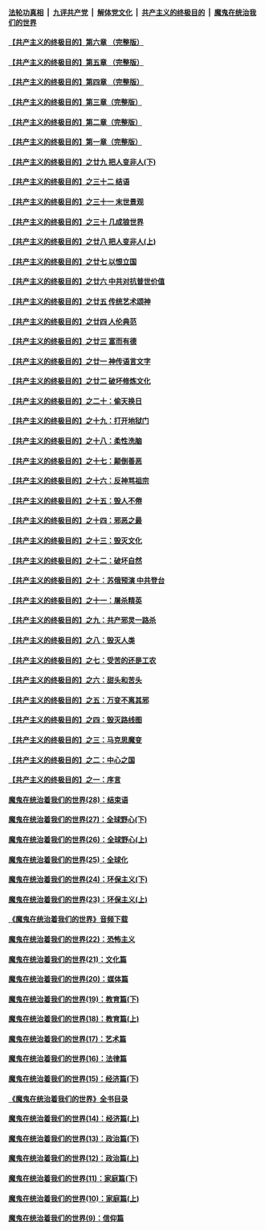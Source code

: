 ####  [法轮功真相](../../../../basic/blob/master/README.md?t=02141626) &nbsp;|&nbsp; [九评共产党](../../../../9ping.md/blob/master/README.md?t=02141626) &nbsp;|&nbsp; [解体党文化](../../../../jtdwh.md/blob/master/README.md?t=02141626)  &nbsp;|&nbsp; [共产主义的终极目的](../../../../gczydzjmd.md/blob/master/README.md?t=02141626) &nbsp;|&nbsp; [魔鬼在统治我们的世界](../../../../mgztzwmdsj.md/blob/master/README.md?t=02141626) 

#### [【共产主义的终极目的】第六章 （完整版）](../pages/nsc422/n11428913.md?t=02141626) 

#### [【共产主义的终极目的】第五章 （完整版）](../pages/nsc422/n11428912.md?t=02141626) 

#### [【共产主义的终极目的】第四章 （完整版）](../pages/nsc422/n11428907.md?t=02141626) 

#### [【共产主义的终极目的】第三章（完整版）](../pages/nsc422/n11428848.md?t=02141626) 

#### [【共产主义的终极目的】第二章（完整版）](../pages/nsc422/n11428831.md?t=02141626) 

#### [【共产主义的终极目的】第一章（完整版）](../pages/nsc422/n11417651.md?t=02141626) 

#### [【共产主义的终极目的】之廿九 把人变非人(下)](../pages/nsc422/n11344140.md?t=02141626) 

#### [【共产主义的终极目的】之三十二 结语](../pages/nsc422/n11360535.md?t=02141626) 

#### [【共产主义的终极目的】之三十一 末世景观](../pages/nsc422/n11351129.md?t=02141626) 

#### [【共产主义的终极目的】之三十 几成狼世界](../pages/nsc422/n11348280.md?t=02141626) 

#### [【共产主义的终极目的】之廿八 把人变非人(上)](../pages/nsc422/n11340492.md?t=02141626) 

#### [【共产主义的终极目的】之廿七 以恨立国](../pages/nsc422/n11336944.md?t=02141626) 

#### [【共产主义的终极目的】之廿六 中共对抗普世价值](../pages/nsc422/n11324785.md?t=02141626) 

#### [【共产主义的终极目的】之廿五 传统艺术颂神](../pages/nsc422/n11296396.md?t=02141626) 

#### [【共产主义的终极目的】之廿四 人伦典范](../pages/nsc422/n11296397.md?t=02141626) 

#### [【共产主义的终极目的】之廿三 富而有德](../pages/nsc422/n11283598.md?t=02141626) 

#### [【共产主义的终极目的】之廿一 神传语言文字](../pages/nsc422/n11263265.md?t=02141626) 

#### [【共产主义的终极目的】之廿二 破坏修炼文化](../pages/nsc422/n11245728.md?t=02141626) 

#### [【共产主义的终极目的】之二十：偷天换日](../pages/nsc422/n11238846.md?t=02141626) 

#### [【共产主义的终极目的】之十九：打开地狱门](../pages/nsc422/n11206376.md?t=02141626) 

#### [【共产主义的终极目的】之十八：柔性洗脑](../pages/nsc422/n11199994.md?t=02141626) 

#### [【共产主义的终极目的】之十七：颠倒善恶](../pages/nsc422/n11179782.md?t=02141626) 

#### [【共产主义的终极目的】之十六：反神骂祖宗](../pages/nsc422/n11166798.md?t=02141626) 

#### [【共产主义的终极目的】之十五：毁人不倦](../pages/nsc422/n11166792.md?t=02141626) 

#### [【共产主义的终极目的】之十四：邪恶之最](../pages/nsc422/n11150249.md?t=02141626) 

#### [【共产主义的终极目的】之十三：毁灭文化](../pages/nsc422/n11135227.md?t=02141626) 

#### [【共产主义的终极目的】之十二：破坏自然](../pages/nsc422/n11135214.md?t=02141626) 

#### [【共产主义的终极目的】之十：苏俄预演 中共登台](../pages/nsc422/n11118424.md?t=02141626) 

#### [【共产主义的终极目的】之十一：屠杀精英](../pages/nsc422/n11118442.md?t=02141626) 

#### [【共产主义的终极目的】之九：共产邪灵一路杀](../pages/nsc422/n11114139.md?t=02141626) 

#### [【共产主义的终极目的】之八：毁灭人类](../pages/nsc422/n11108503.md?t=02141626) 

#### [【共产主义的终极目的】之七：受苦的还是工农](../pages/nsc422/n11101809.md?t=02141626) 

#### [【共产主义的终极目的】之六：甜头和苦头](../pages/nsc422/n11096971.md?t=02141626) 

#### [【共产主义的终极目的】之五：万变不离其邪](../pages/nsc422/n11091285.md?t=02141626) 

#### [【共产主义的终极目的】之四：毁灭路线图](../pages/nsc422/n11086284.md?t=02141626) 

#### [【共产主义的终极目的】之三：马克思魔变](../pages/nsc422/n11061941.md?t=02141626) 

#### [【共产主义的终极目的】之二：中心之国](../pages/nsc422/n11047728.md?t=02141626) 

#### [【共产主义的终极目的】之一：序言](../pages/nsc422/n11086077.md?t=02141626) 

#### [魔鬼在统治着我们的世界(28)：结束语](../pages/nsc422/n10936246.md?t=02141626) 

#### [魔鬼在统治着我们的世界(27)：全球野心(下)](../pages/nsc422/n10928319.md?t=02141626) 

#### [魔鬼在统治着我们的世界(26)：全球野心(上)](../pages/nsc422/n10900318.md?t=02141626) 

#### [魔鬼在统治着我们的世界(25)：全球化](../pages/nsc422/n10788205.md?t=02141626) 

#### [魔鬼在统治着我们的世界(24)：环保主义(下)](../pages/nsc422/n10695307.md?t=02141626) 

#### [魔鬼在统治着我们的世界(23)：环保主义(上)](../pages/nsc422/n10688613.md?t=02141626) 

#### [《魔鬼在统治着我们的世界》音频下载](../pages/nsc422/n10635553.md?t=02141626) 

#### [魔鬼在统治着我们的世界(22)：恐怖主义](../pages/nsc422/n10614727.md?t=02141626) 

#### [魔鬼在统治着我们的世界(21)：文化篇](../pages/nsc422/n10597706.md?t=02141626) 

#### [魔鬼在统治着我们的世界(20)：媒体篇](../pages/nsc422/n10586579.md?t=02141626) 

#### [魔鬼在统治着我们的世界(19)：教育篇(下)](../pages/nsc422/n10564808.md?t=02141626) 

#### [魔鬼在统治着我们的世界(18)：教育篇(上)](../pages/nsc422/n10526970.md?t=02141626) 

#### [魔鬼在统治着我们的世界(17)：艺术篇](../pages/nsc422/n10499093.md?t=02141626) 

#### [魔鬼在统治着我们的世界(16)：法律篇](../pages/nsc422/n10485969.md?t=02141626) 

#### [魔鬼在统治着我们的世界(15)：经济篇(下)](../pages/nsc422/n10469975.md?t=02141626) 

#### [《魔鬼在统治着我们的世界》全书目录](../pages/nsc422/n10464261.md?t=02141626) 

#### [魔鬼在统治着我们的世界(14)：经济篇(上)](../pages/nsc422/n10457370.md?t=02141626) 

#### [魔鬼在统治着我们的世界(13)：政治篇(下)](../pages/nsc422/n10448270.md?t=02141626) 

#### [魔鬼在统治着我们的世界(12)：政治篇(上)](../pages/nsc422/n10444576.md?t=02141626) 

#### [魔鬼在统治着我们的世界(11)：家庭篇(下)](../pages/nsc422/n10440961.md?t=02141626) 

#### [魔鬼在统治着我们的世界(10)：家庭篇(上)](../pages/nsc422/n10435448.md?t=02141626) 

#### [魔鬼在统治着我们的世界(9)：信仰篇](../pages/nsc422/n10432159.md?t=02141626) 

